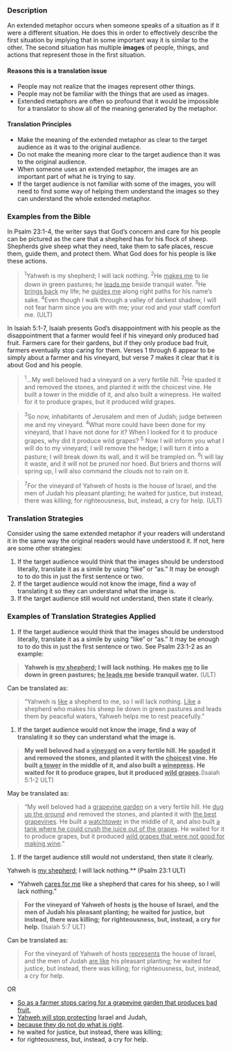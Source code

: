 
### Description

An extended metaphor occurs when someone speaks of a situation as if it were a different situation. He does this in order to effectively describe the first situation by implying that in some important way it is similar to the other. The second situation has multiple **images** of people, things, and actions that represent those in the first situation.

#### Reasons this is a translation issue

* People may not realize that the images represent other things.
* People may not be familiar with the things that are used as images.
* Extended metaphors are often so profound that it would be impossible for a translator to show all of the meaning generated by the metaphor.

#### Translation Principles

* Make the meaning of the extended metaphor as clear to the target audience as it was to the original audience.
* Do not make the meaning more clear to the target audience than it was to the original audience.
* When someone uses an extended metaphor, the images are an important part of what he is trying to say.
* If the target audience is not familiar with some of the images, you will need to find some way of helping them understand the images so they can understand the whole extended metaphor.

### Examples from the Bible

In Psalm 23:1-4, the writer says that God’s concern and care for his people can be pictured as the care that a shepherd has for his flock of sheep. Shepherds give sheep what they need, take them to safe places, rescue them, guide them, and protect them. What God does for his people is like these actions.

><sup>1</sup>Yahweh is my shepherd; I will lack nothing.
><sup>2</sup>He <u>makes me</u> to lie down in green pastures;
>he <u>leads me</u> beside tranquil water.
><sup>3</sup>He <u>brings back</u> my life;
>he <u>guides me</u> along right paths for his name’s sake.
><sup>4</sup>Even though I walk through a valley of darkest shadow,
>I will not fear harm since you are with me;
>your rod and your staff comfort me. (ULT)

In Isaiah 5:1-7, Isaiah presents God’s disappointment with his people as the disappointment that a farmer would feel if his vineyard only produced bad fruit. Farmers care for their gardens, but if they only produce bad fruit, farmers eventually stop caring for them. Verses 1 through 6 appear to be simply about a farmer and his vineyard, but verse 7 makes it clear that it is about God and his people.

><sup>1</sup>…My well beloved had a vineyard on a very fertile hill.
><sup>2</sup>He spaded it and removed the stones, and planted it with the choicest vine.
>He built a tower in the middle of it, and also built a winepress.
>He waited for it to produce grapes, but it produced wild grapes.

><sup>3</sup>So now, inhabitants of Jerusalem and men of Judah;
>judge between me and my vineyard.
><sup>4</sup>What more could have been done for my vineyard, that I have not done for it?
>When I looked for it to produce grapes, why did it produce wild grapes?
><sup>5</sup> Now I will inform you what I will do to my vineyard; I will remove the hedge;
>I will turn it into a pasture; I will break down its wall, and it will be trampled on.
><sup>6</sup>I will lay it waste, and it will not be pruned nor hoed. But briers and thorns will spring up,
> I will also command the clouds not to rain on it.

><sup>7</sup>For the vineyard of Yahweh of hosts is the house of Israel,
>and the men of Judah his pleasant planting;
>he waited for justice, but instead, there was killing;
>for righteousness, but, instead, a cry for help. (ULT)

### Translation Strategies

Consider using the same extended metaphor if your readers will understand it in the same way the original readers would have understood it. If not, here are some other strategies:

1. If the target audience would think that the images should be understood literally, translate it as a simile by using “like” or “as.” It may be enough to to do this in just the first sentence or two.
1. If the target audience would not know the image, find a way of translating it so they can understand what the image is.
1. If the target audience still would not understand, then state it clearly.

### Examples of Translation Strategies Applied

1.  If the target audience would think that the images should be understood literally, translate it as a simile by using “like” or “as.” It may be enough to to do this in just the first sentence or two.  See Psalm 23:1-2 as an example:

>**Yahweh is <u>my shepherd</u>; I will lack nothing.**
>**He makes <u>me</u> to lie down in green pastures;**
>**<u>he leads me</u> beside tranquil water.** (ULT)

Can be translated as:
> “Yahweh is <u>like</u> a shepherd to me, so I will lack nothing.
> <u>Like</u> a shepherd who makes his sheep lie down in green pastures and leads them by peaceful waters,
> Yahweh helps me to rest peacefully.”

1.  If the target audience would not know the image, find a way of translating it so they can understand what the image is.

>**My well beloved had a <u>vineyard</u> on a very fertile hill.**
>**He <u>spaded</u> it and removed the stones, and planted it with the <u>choicest</u> vine.**
>**He built <u>a tower</u> in the middle of it, and also built a <u>winepress</u>.**
>**He waited for it to produce grapes, but it produced <u>wild grapes</u>.**(Isaiah 5:1-2 ULT)

May be translated as:
> “My well beloved had a <u>grapevine garden</u> on a very fertile hill.
> He <u>dug up the ground</u> and removed the stones, and planted it with <u>the best grapevines</u>.
> He built a <u>watchtower</u> in the middle of it, and also built <u>a tank where he could crush the juice out of the grapes</u>.
> He waited for it to produce grapes, but it produced <u>wild grapes that were not good for making wine</u>.”

1.  If the target audience still would not understand, then state it clearly.

Yahweh is <u>my shepherd</u>; I will lack nothing.** (Psalm 23:1 ULT)

* “Yahweh <u>cares for me</u> like a shepherd that cares for his sheep, so I will lack nothing.”

>**For the vineyard of Yahweh of hosts <u>is</u> the house of Israel,**
>**and the men of Judah his pleasant planting;**
>**he waited for justice, but instead, there was killing;**
>**for righteousness, but, instead, a cry for help.** (Isaiah 5:7 ULT)

Can be translated as:
> For the vineyard of Yahweh of hosts <u>represents</u> the house of Israel,
> and the men of Judah <u>are like</u> his pleasant planting;
> he waited for justice, but instead, there was killing;
> for righteousness, but, instead, a cry for help.

OR

* <u>So as a farmer stops caring for a grapevine garden that produces bad fruit</u>,
* <u>Yahweh will stop protecting</u> Israel and Judah,
* <u>because they do not do what is right</u>.
* he waited for justice, but instead, there was killing;
* for righteousness, but, instead, a cry for help.

